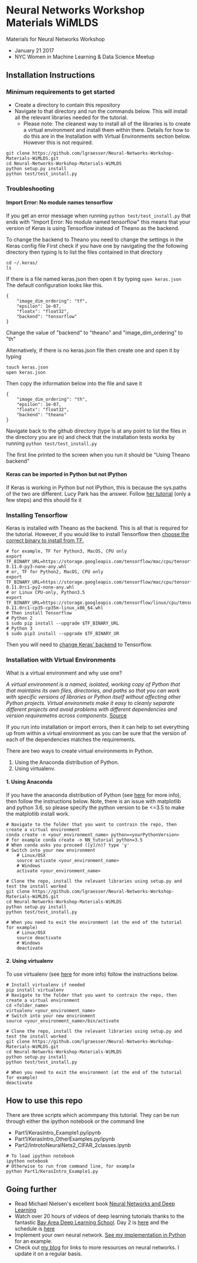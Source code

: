 # Neural Networks Workshop Materials WiMLDS

Materials for Neural Networks Workshop
* January 21 2017
* NYC Women in Machine Learning &amp; Data Science Meetup

## Installation Instructions

### Minimum requirements to get started

* Create a directory to contain this repository
* Navigate to that directory and run the commands below. This will install all the relevant libraries needed for the tutorial.
    * Please note: The cleanest way to install all of the libraries is to create a virtual environment and install them within there. Details for how to do this are in the Installation with Virtual Environments section below. However this is not required.

```shell
git clone https://github.com/lgraesser/Neural-Networks-Workshop-Materials-WiMLDS.git
cd Neural-Networks-Workshop-Materials-WiMLDS
python setup.py install
python test/test_install.py
```

### Troubleshooting

#### Import Error: No module names tensorflow

If you get an error message when running ```python test/test_install.py``` that ends with "Import Error: No module named tensorflow" this means that your version of Keras is using Tensorflow instead of Theano as the backend.

To change the backend to Theano you need to change the settings in the Keras config file
First check if you have one by navigating the the following directory then typing ls to list the files contained in that directory

```shell
cd ~/.keras/
ls
```

If there is a file named keras.json then open it by typing  ```open keras.json```  The default configuration looks like this.

```
{
    "image_dim_ordering": "tf",
    "epsilon": 1e-07,
    "floatx": "float32",
    "backend": "tensorflow"
}
```

Change the value of "backend" to "theano" and "image_dim_ordering" to "th"

    
Alternatively, if there is no keras.json file then create one and open it by typing

```
touch keras.json
open keras.json
```

Then copy the information below into the file and save it

```
{
    "image_dim_ordering": "th",
    "epsilon": 1e-07,
    "floatx": "float32",
    "backend": "theano"
}
```

Navigate back to the github directory (type ls at any point to list the files in the directory you are in) and check that the installation tests works by running ```python test/test_install.py```

The first line printed to the screen when you run it should be "Using Theano backend"

#### Keras can be imported in Python but not IPython

If Keras is working in Python but not IPython, this is because the sys.paths of the two are different. Lucy Park has the answer. Follow [her tutorial](https://www.lucypark.kr/blog/2013/02/10/when-python-imports-and-ipython-does-not/) (only a few steps) and this should fix it

### Installing Tensorflow

Keras is installed with Theano as the backend. This is all that is required for the tutorial. However, if you would like to install Tensorflow then [choose the correct binary to install from TF.](https://www.tensorflow.org/versions/r0.11/get_started/os_setup.html#pip-installation)

```shell
# for example, TF for Python3, MacOS, CPU only
export TF_BINARY_URL=https://storage.googleapis.com/tensorflow/mac/cpu/tensorflow-0.11.0-py3-none-any.whl
# or, TF for Python2, MacOS, CPU only
export TF_BINARY_URL=https://storage.googleapis.com/tensorflow/mac/cpu/tensorflow-0.11.0rc1-py2-none-any.whl
# or Linux CPU-only, Python3.5
export TF_BINARY_URL=https://storage.googleapis.com/tensorflow/linux/cpu/tensorflow-0.11.0rc1-cp35-cp35m-linux_x86_64.whl
# Then install Tensorflow
# Python 2
$ sudo pip install --upgrade $TF_BINARY_URL
# Python 3
$ sudo pip3 install --upgrade $TF_BINARY_UR
```
Then you will need to [change Keras' backend](https://keras.io/backend/) to Tensorflow.

### Installation with Virtual Environments

What is a virtual environment and why use one?

*A virtual environment is a named, isolated, working copy of Python that that maintains its own files, directories, and paths so that you can work with specific versions of libraries or Python itself without affecting other Python projects. Virtual environmets make it easy to cleanly separate different projects and avoid problems with different dependencies and version requiremetns across components.* [Source](https://uoa-eresearch.github.io/eresearch-cookbook/recipe/2014/11/20/conda/)

If you run into installation or import errors, then it can help to set everything up from within a virtual environment as you can be sure that the version of each of the dependencies matches the requirements.

There are two ways to create virtual environments in Python.

1. Using the Anaconda distribution of Python.
2. Using virtualenv.
  
#### 1. Using Anaconda
If you have the anaconda distribution of Python (see [here](http://conda.pydata.org/docs/using/envs.html) for more info), then follow the instructions below. Note, there is an issue with matplotlib and python 3.6, so please specify the python version to be <=3.5 to make the matplotlib install work.

```shell
# Navigate to the folder that you want to contrain the repo, then create a virtual environment
conda create -n <your_environment_name> python=<yourPythonVersion>
# for example conda create -n NN_tutorial python=3.5
# When conda asks you proceed ([y]/n)? type 'y'
# Switch into your new environment
    # Linux/OSX
    source activate <your_environment_name>
    # Windows
    activate <your_environment_name>

# Clone the repo, install the relevant libraries using setup.py and test the install worked
git clone https://github.com/lgraesser/Neural-Networks-Workshop-Materials-WiMLDS.git
cd Neural-Networks-Workshop-Materials-WiMLDS
python setup.py install
python test/test_install.py

# When you need to exit the environment (at the end of the tutorial for example)
    # Linux/OSX
    source deactivate
    # Windows
    deactivate
```

#### 2. Using virtualenv
To use virtualenv (see [here](http://docs.python-guide.org/en/latest/dev/virtualenvs/) for more info) follow the instructions below.

```shell
# Install virtualenv if needed
pip install virtualenv
# Navigate to the folder that you want to contrain the repo, then create a virtual environment
cd <folder_name>
virtualenv <your_environment_name>
# Switch into your new environment
source <your_environment_name>/bin/activate

# Clone the repo, install the relevant libraries using setup.py and test the install worked
git clone https://github.com/lgraesser/Neural-Networks-Workshop-Materials-WiMLDS.git
cd Neural-Networks-Workshop-Materials-WiMLDS
python setup.py install
python test/test_install.py

# When you need to exit the environment (at the end of the tutorial for example)
deactivate
```

## How to use this repo

There are three scripts which acommpany this tutorial. They can be run through either the ipython notebook or the command line
* Part1/KerasIntro_Example1.py/ipynb
* Part1/KerasIntro_OtherExamples.py/ipynb
* Part2/IntrotoNeuralNets2_CIFAR_2classes.ipynb

```shell
# To load ipython notebook
ipython notebook
# Otherwise to run from command line, for example
python Part1/KerasIntro_Example1.py
```

## Going further

* Read Michael Nielsen's excellent book [Neural Networks and Deep Learning](http://neuralnetworksanddeeplearning.com/)
* Watch over 20 hours of videos of deep learning tutorials thanks to the fantastic [Bay Area Deep Learning School](https://www.youtube.com/watch?v=eyovmAtoUx0). Day 2 is [here](https://www.youtube.com/watch?v=9dXiAecyJrY) and the schedule is [here](http://www.bayareadlschool.org/)
* Implement your own neural network. [See my implementation in Python](https://github.com/lgraesser/NeuralNetwork) for an example.
* Check out [my blog](https://learningmachinelearning.org/) for links to more resources on neural networks. I update it on a regular basis.
